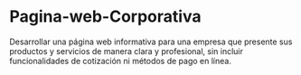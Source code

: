 # Pagina-web-Corporativa
Desarrollar una página web informativa para una empresa que presente sus productos y servicios de manera clara y profesional, sin incluir funcionalidades de cotización ni métodos de pago en línea.
